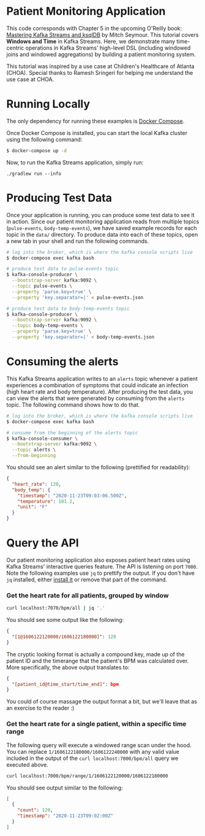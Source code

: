 # Patient Monitoring Application
This code corresponds with Chapter 5 in the upcoming O'Reilly book: [Mastering Kafka Streams and ksqlDB][book] by Mitch Seymour. This tutorial covers **Windows and Time** in Kafka Streams. Here, we demonstrate many time-centric operations in Kafka Streams' high-level DSL (including windowed joins and windowed aggregations) by building a patient monitoring system.

This tutorial was inspired by a use case at Children's Healthcare of Atlanta (CHOA). Special thanks to Ramesh Sringeri for helping me understand the use case at CHOA.

[book]: https://www.kafka-streams-book.com/

# Running Locally
The only dependency for running these examples is [Docker Compose][docker].

[docker]: https://docs.docker.com/compose/install/

Once Docker Compose is installed, you can start the local Kafka cluster using the following command:

```sh
$ docker-compose up -d
```

Now, to run the Kafka Streams application, simply run:

```
./gradlew run --info
```

# Producing Test Data
Once your application is running, you can produce some test data to see it in action. Since our patient monitoring application reads from multiple topics (`pulse-events`, `body-temp-events`), we have saved example records for each topic in the `data/` directory. To produce data into each of these topics, open a new tab in your shell and run the following commands.

```sh
# log into the broker, which is where the kafka console scripts live
$ docker-compose exec kafka bash

# produce test data to pulse-events topic
$ kafka-console-producer \
  --bootstrap-server kafka:9092 \
  --topic pulse-events \
  --property 'parse.key=true' \
  --property 'key.separator=|' < pulse-events.json

# produce test data to body-temp-events topic
$ kafka-console-producer \
  --bootstrap-server kafka:9092 \
  --topic body-temp-events \
  --property 'parse.key=true' \
  --property 'key.separator=|' < body-temp-events.json
```

# Consuming the alerts
This Kafka Streams application writes to an `alerts` topic whenever a patient experiences a combination of symptoms that could indicate an infection (high heart rate and body temperature). After producing the test data, you can view the alerts that were generated by consuming from the `alerts` topic. The following command shows how to do that.

```sh
# log into the broker, which is where the kafka console scripts live
$ docker-compose exec kafka bash

# consume from the beginning of the alerts topic
$ kafka-console-consumer \
  --bootstrap-server kafka:9092 \
  --topic alerts \
  --from-beginning
```

You should see an alert similar to the following (prettified for readability):

```json
{
  "heart_rate": 120,
  "body_temp": {
    "timestamp": "2020-11-23T09:03:06.500Z",
    "temperature": 101.2,
    "unit": "F"
  }
}
```


# Query the API
Our patient monitoring application also exposes patient heart rates using Kafka Streams' interactive queries feature. The API is listening on port `7000`. Note the following examples use `jq` to prettify the output. If you don't have `jq` installed, either [install it][jq] or remove that part of the command.

[jq]: https://stedolan.github.io/jq/download/

### Get the heart rate for all patients, grouped by window
```bash
curl localhost:7070/bpm/all | jq '.'
```

You should see some output like the following:
```json
{
  "[1@1606122120000/1606122180000]": 120
}
```

The cryptic looking format is actually a compound key, made up of the patient ID and the timerange that the patient's BPM was calculated over. More specifically, the above output translates to:

```json
{
  "[patient_id@time_start/time_end]": bpm
}
```

You could of course massage the output format a bit, but we'll leave that as an exercise to the reader :)

### Get the heart rate for a single patient, within a specific time range
The following query will execute a windowed range scan under the hood. You can replace `1/1606122180000/1606122240000` with any valid value included in the output of the `curl localhost:7000/bpm/all` query we executed above.

```bash
curl localhost:7000/bpm/range/1/1606122120000/1606122180000
```

You should see output similar to the following:

```json
[
  {
    "count": 120,
    "timestamp": "2020-11-23T09:02:00Z"
  }
]
```
